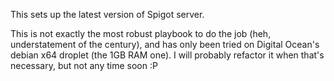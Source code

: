 This sets up the latest version of Spigot server.

This is not exactly the most robust playbook to do the job (heh, understatement of the century),
and has only been tried on Digital Ocean's debian x64 droplet (the 1GB RAM one). I will probably
refactor it when that's necessary, but not any time soon :P
